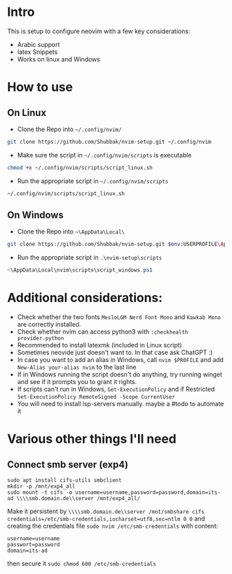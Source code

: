 # Intro
This is setup to configure neovim with a few key considerations:
+ Arabic support
+ latex Snippets
+ Works on linux and Windows

# How to use
## On Linux
+ Clone the Repo into `~/.config/nvim/`
```bash
git clone https://github.com/Shubbak/nvim-setup.git ~/.config/nvim
```
+ Make sure the script in `~/.config/nvim/scripts` is executable
```bash
chmod +x ~/.config/nvim/scripts/script_linux.sh
```
+ Run the appropriate script in `~/.config/nvim/scripts`
```bash
~/.config/nvim/scripts/script_linux.sh
``` 

## On Windows
+ Clone the Repo into `~\AppData\Local\`
```bash
git clone https://github.com/Shubbak/nvim-setup.git $env:USERPROFILE\AppData\Local\nvim
```
+ Run the appropriate script in `.\nvim-setup\scripts`
```Powershell
~\AppData\Local\nvim\scripts\script_windows.ps1
```


# Additional considerations:
+ Check whether the two fonts `MesloLGM Nerd Font Mono` and `Kawkab Mono` are correctly installed.
+ Check whether nvim can access python3 with `:checkhealth provider.python`
+ Recommended to install latexmk (included in Linux script)
+ Sometimes neovide just doesn't want to. In that case ask ChatGPT :)
+ In case you want to add an alias in Windows, call `nvim $PROFILE` and add `New-Alias your-alias nvim` to the last line
+ If in Windows running the script doesn't do anything, try running winget and see if it prompts you to grant it rights.
+ If scripts can't run in Windows, `Get-ExecutionPolicy` and if Restricted `Set-ExecutionPolicy RemoteSigned -Scope CurrentUser`
+ You will need to install lsp-servers manually. maybe a #todo to automate it

# Various other things I'll need
## Connect smb server (exp4)
```
sudo apt install cifs-utils smbclient
mkdir -p /mnt/exp4_all
sudo mount -t cifs -o username=username,password=password,domain=its-ad \\\\smb.domain.de\\server /mnt/exp4_all/
```
Make it persistent by `\\\\smb.domain.de\\server /mnt/smbshare cifs credentials=/etc/smb-credentials,iocharset=utf8,sec=ntlm 0 0`
and creating the credentials file `sudo nvim /etc/smb-credentials` with content:
```
username=username
passwort=password
domain=its-ad
```
then secure it `sudo chmod 600 /etc/smb-credentials`


